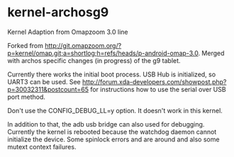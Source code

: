 kernel-archosg9
===============

Kernel Adaption from Omapzoom 3.0 line

Forked from http://git.omapzoom.org/?p=kernel/omap.git;a=shortlog;h=refs/heads/p-android-omap-3.0.
Merged with archos specific changes (in progress) of the g9 tablet.

Currently there works the initial boot process. USB Hub is initialized, so UART3 can be used.
See http://forum.xda-developers.com/showpost.php?p=30032311&postcount=65 for instructions how to use
the serial over USB port method.

Don't use the CONFIG_DEBUG_LL=y option. It doesn't work in this kernel.

In addition to that, the adb usb bridge can also used for debugging.
Currently the kernel is rebooted because the watchdog daemon cannot initialize the device.
Some spinlock errors and are around and also some mutext context failures.